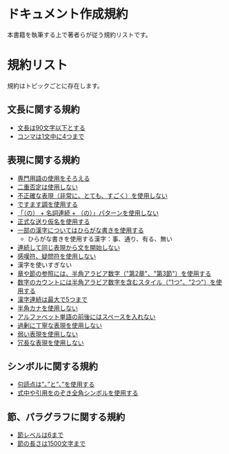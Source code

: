 # ドキュメント作成規約

本書籍を執筆する上で著者らが従う規約リストです。

# 規約リスト

規約はトピックごとに存在します。

## 文長に関する規約

- [文長は90文字以下とする](https://github.com/continuous-manual-writing/book-source/blob/master/redpen-conf.xml#L3)
- [コンマは1文中に4つまで](https://github.com/continuous-manual-writing/book-source/blob/master/redpen-conf.xml#L17)

## 表現に関する規約

- [専門用語の使用をそろえる](https://github.com/continuous-manual-writing/book-source/blob/master/redpen-conf.xml#L10)
- [二重否定は使用しない](https://github.com/continuous-manual-writing/book-source/blob/master/redpen-conf.xml#L28)
- [不正確な表現（非常に、とても、すごく）を使用しない](https://github.com/continuous-manual-writing/book-source/blob/master/js/ambiguous-expression.js)
- [ですます調を使用する](https://github.com/continuous-manual-writing/book-source/blob/master/redpen-conf.xml#L21)
- [「（の） + 名詞連続 + （の）」パターンを使用しない](https://github.com/continuous-manual-writing/book-source/blob/master/js/doubled_no.js)
- [正式な送り仮名を使用する](https://github.com/continuous-manual-writing/book-source/blob/master/js/okurigana.js)
- [一部の漢字についてはひらがな書きを使用する](https://github.com/continuous-manual-writing/book-source/blob/master/js/unsuggested-kanji.js)
  - ひらがな書きを使用する漢字：事、通り、有る、無い
- [連続して同じ表現から文を開始しない](https://github.com/continuous-manual-writing/book-source/blob/master/redpen-conf.xml#L29)
- [感嘆符、疑問符を使用しない](https://github.com/continuous-manual-writing/book-source/blob/master/js/japanese_emotional_sentence.js)
- 漢字を使いすぎない
- [章や節の参照には、半角アラビア数字（"第2章"、"第3節"）を使用する](https://github.com/continuous-manual-writing/book-source/blob/master/js/japanese_anchor_expression.js)
- [数字のカウントには半角アラビア数字を含むスタイル（"1つ"、"2つ"）を使用する](https://github.com/continuous-manual-writing/book-source/blob/master/js/japanese_number_expression.js)
- [漢字連続は最大で5つまで](https://github.com/continuous-manual-writing/book-source/blob/master/js/long_kanji_chain.js)
- [半角カナを使用しない](https://github.com/continuous-manual-writing/book-source/blob/master/js/japanese_invalid_kana.js)
- [アルファベット単語の前後にはスペースを入れない](https://github.com/continuous-manual-writing/book-source/blob/master/js/space_with_latin_word.js)
- [過剰に丁寧な表現を使用しない](https://github.com/continuous-manual-writing/book-source/blob/master/js/japanese_too_polite_expressions.js)
- [弱い表現を使用しない](https://github.com/continuous-manual-writing/book-source/blob/master/js/japanese_weak_expression.js)
- [冗長な表現を使用しない](https://github.com/continuous-manual-writing/book-source/blob/master/js/redundant-ja-expression.js)

## シンボルに関する規約

- [句読点は”。”と”、”を使用する](https://github.com/continuous-manual-writing/book-source/blob/master/redpen-conf.xml#L6)
- [式中や引用をのぞき全角シンボルを使用する](https://github.com/continuous-manual-writing/book-source/blob/master/redpen-conf.xml#L6)

## 節、パラグラフに関する規約

- [節レベルは6まで](https://github.com/continuous-manual-writing/book-source/blob/master/js/section_level_validator.js)
- [節の長さは1500文字まで](https://github.com/continuous-manual-writing/book-source/blob/master/redpen-conf.xml#L14)
